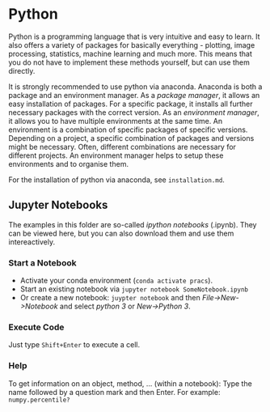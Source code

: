 # Python

Python is a programming language that is very intuitive and easy to learn. It also offers a variety of packages for basically everything - plotting, image processing, statistics, machine learning and much more. This means that you do not have to implement these methods yourself, but can use them directly.

It is strongly recommended to use python via anaconda. Anaconda is both a package and an environment manager. 
As a *package manager*, it allows an easy installation of packages. For a specific package, it installs all further necessary packages with the correct version.
As an *environment manager*, it allows you to have multiple environments at the same time. An environment is a combination of specific packages of specific versions. Depending on a project, a specific combination of packages and versions might be necessary. Often, different combinations are necessary for different projects. An environment manager helps to setup these environments and to organise them.

For the installation of python via anaconda, see `installation.md`.


## Jupyter Notebooks

The examples in this folder are so-called *ipython notebooks* (.ipynb). They can be viewed here, but you can also download them and use them intereactively.


### Start a Notebook

* Activate your conda environment (`conda activate pracs`).
* Start an existing notebook via `jupyter notebook SomeNotebook.ipynb`
* Or create a new notebook: `juypter notebook` and then *File->New->Notebook* and select *python 3* or *New->Python 3*.

### Execute Code

Just type `Shift+Enter` to execute a cell.

### Help

To get information on an object, method, ... (within a notebook): Type the name followed by a question mark and then Enter. For example: `numpy.percentile?`